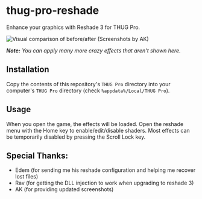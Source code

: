 # thug-pro-reshade

Enhance your graphics with Reshade 3 for THUG Pro.

![Visual comparison of before/after](comparison.gif)
(Screenshots by AK)

_**Note:** You can apply many more crazy effects that aren't shown here._

## Installation

Copy the contents of this repository's `THUG Pro` directory into your computer's `THUG Pro` directory (check `%appdata%/Local/THUG Pro`).

## Usage

When you open the game, the effects will be loaded.
Open the reshade menu with the Home key to enable/edit/disable shaders.
Most effects can be temporarily disabled by pressing the Scroll Lock key.

## Special Thanks:
* Edem (for sending me his reshade configuration and helping me recover lost files)
* Rav (for getting the DLL injection to work when upgrading to reshade 3)
* AK (for providing updated screenshots)
